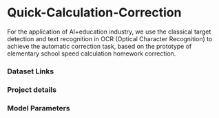 # Quick-Calculation-Correction
For the application of AI+education industry, we use the classical target detection and text recognition in OCR (Optical Character Recognition) to achieve the automatic correction task, based on the prototype of elementary school speed calculation homework correction.

### Dataset Links

### Project details


### Model Parameters


